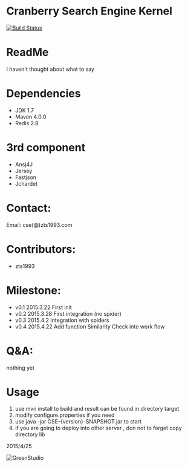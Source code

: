 Cranberry Search Engine Kernel
================================
[![Build Status](https://magnum.travis-ci.com/zts1993/CranberrySearchEngine.svg?token=BUhpyUqs3x5XU96NN9my&branch=master)](https://magnum.travis-ci.com/zts1993/CranberrySearchEngine)

# ReadMe
  I haven't thought about what to say


# Dependencies
 - JDK 1.7
 - Maven 4.0.0
 - Redis 2.8

# 3rd component
 - Ansj4J
 - Jersey
 - Fastjson
 - Jchardet

# Contact:
Email: cse(@)zts1993.com


# Contributors:
 - zts1993

# Milestone:
 - v0.1 2015.3.22 First init
 - v0.2 2015.3.28 First integration (no spider)
 - v0.3 2015.4.2  Integration with spiders
 - v0.4 2015.4.22 Add function Similarity Check into work flow

# Q&A:
  nothing yet
  
  
# Usage
  1. use mvn install to build and result can be found in directory target
  2. modify configure.properties if you need
  3. use java -jar CSE-{version}-SNAPSHOT.jar to start 
  4. if you are going to deploy into other server , don not to forget copy directory lib
 
2015/4/25


![GreenStudio](http://green.njut.asia/Public/share/img/logo-png.png "GreenStudio logo")